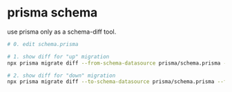 # prisma schema

use prisma only as a schema-diff tool.

```sh
# 0. edit schema.prisma

# 1. show diff for "up" migration
npx prisma migrate diff --from-schema-datasource prisma/schema.prisma --to-schema-datamodel prisma/schema.prisma --script

# 2. show diff for "down" migration
npx prisma migrate diff --to-schema-datasource prisma/schema.prisma --from-schema-datamodel prisma/schema.prisma --script
```
